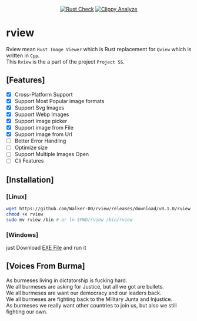 <div align="center">

[![Rust Check](https://github.com/Walker-00/rview/actions/workflows/rust.yml/badge.svg)](https://github.com/Walker-00/rview/actions/workflows/rust.yml)
[![Clippy Analyze](https://github.com/Walker-00/rview/actions/workflows/rust-clippy.yml/badge.svg)](https://github.com/Walker-00/rview/actions/workflows/rust-clippy.yml)

</div>

# rview
Rview mean `Rust Image Viewer` which is Rust replacement for `Qview` which is written in `Cpp`.
<br>
This `Rview` is the a part of the project `Project SS`.

## [Features]

- [x] Cross-Platform Support
- [x] Support Most Popular image formats
- [x] Support Svg Images
- [x] Support Webp Images
- [x] Support image picker
- [x] Support image from File
- [x] Support Image from Url
- [ ] Better Error Handling
- [ ] Optimize size
- [ ] Support Multiple Images Open
- [ ] Cli Features

## [Installation]

### [Linux]

```sh
wget https://github.com/Walker-00/rview/releases/download/v0.1.0/rview
chmod +x rview
sudo mv rview /bin # or ln $PWD/rview /bin/rview
```

### [Windows]

just Download [EXE File](https://github.com/Walker-00/rview/releases/download/v0.1.0/rview.exe) and run it

## [Voices From Burma]
As burmeses living in dictatorship is fucking hard.
<br>
We all burmeses are asking for Justice, but all we got are bullets.
<br>
We all burmeses are want our democracy and our leaders back.
<br>
We all burmeses are fighting back to the Military Junta and Injustice.
<br>
As burmeses we really want other countries to join us, but also we still fighting our own.

